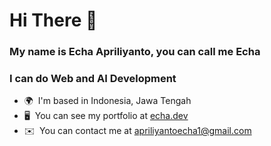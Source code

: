 Hi There 👋 
========================================================================================================================================

### My name is Echa Apriliyanto, you can call me __Echa__ 
### I can do __Web and AI Development__

* 🌍  I'm based in Indonesia, Jawa Tengah
* 🖥️  You can see my portfolio at [echa.dev](http://echa.dev)
* ✉️  You can contact me at [apriliyantoecha1@gmail.com](mailto:apriliyantoecha1@gmail.com)
